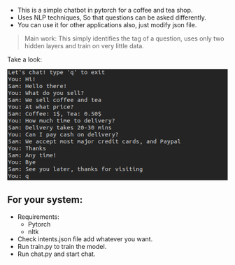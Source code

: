 - This is a simple chatbot in pytorch for a coffee and tea shop.
- Uses NLP techniques, So that questions can be asked differently.
- You can use it for other applications also, just modify json file.

> Main work: This simply identifies the tag of a question, uses only two hidden layers and train on very little data.

Take a look:

![](chatbot.png)

## For your system:

- Requirements:
    - Pytorch
    - nltk
- Check intents.json file add whatever you want.
- Run train.py to train the model.
- Run chat.py and start chat.
